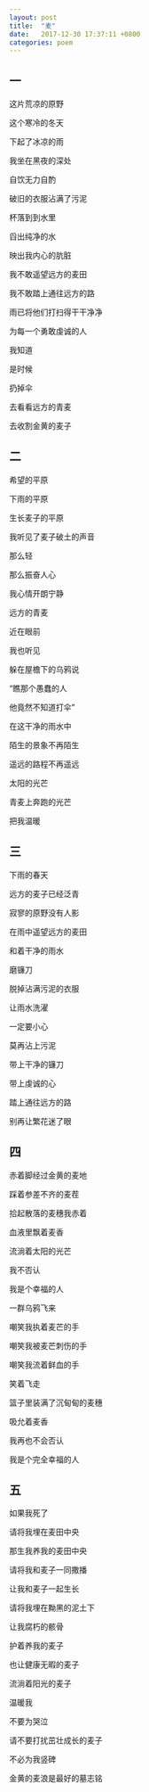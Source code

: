 ```yaml
---
layout: post
title:  "麦"
date:   2017-12-30 17:37:11 +0800
categories: poem
---
```


## 一

这片荒凉的原野

这个寒冷的冬天

下起了冰凉的雨

我坐在黑夜的深处

自饮无力自酌 

破旧的衣服沾满了污泥

杯落到到水里

舀出纯净的水

映出我内心的肮脏

我不敢遥望远方的麦田

我不敢踏上通往远方的路 

雨已将他们打扫得干干净净

为每一个勇敢虔诚的人

我知道

是时候

扔掉伞

去看看远方的青麦

去收割金黄的麦子

## 二

希望的平原

下雨的平原

生长麦子的平原

我听见了麦子破土的声音

那么轻

那么振奋人心

我心情开朗宁静

远方的青麦

近在眼前

我也听见

躲在屋檐下的乌鸦说

“瞧那个愚蠢的人

他竟然不知道打伞”

在这干净的雨水中

陌生的景象不再陌生

遥远的路程不再遥远

太阳的光芒

青麦上奔跑的光芒

把我温暖

## 三 

下雨的春天

远方的麦子已经泛青

寂寥的原野没有人影　　

在雨中遥望远方的麦田

和着干净的雨水

磨镰刀 

脱掉沾满污泥的衣服

让雨水洗濯

一定要小心

莫再沾上污泥

带上干净的镰刀

带上虔诚的心

踏上通往远方的路

别再让繁花迷了眼

## 四

赤着脚经过金黄的麦地

踩着参差不齐的麦茬

拾起散落的麦穗我赤着

血液里飘着麦香

流淌着太阳的光芒

我不否认

我是个幸福的人

一群乌鸦飞来

嘲笑我执着麦芒的手

嘲笑我被麦芒刺伤的手

嘲笑我流着鲜血的手

笑着飞走

篮子里装满了沉甸甸的麦穗

吸允着麦香

我再也不会否认

我是个完全幸福的人

## 五

如果我死了

请将我埋在麦田中央

那生我养我的麦田中央

请将我和麦子一同撒播

让我和麦子一起生长

请将我埋在黝黑的泥土下

让我腐朽的骸骨

护着养我的麦子

也让健康无暇的麦子

流淌着阳光的麦子

温暖我

不要为哭泣

请不要打扰茁壮成长的麦子

不必为我竖碑

金黄的麦浪是最好的墓志铭
